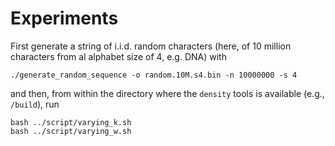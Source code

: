 # Experiments

First generate a string of i.i.d. random characters (here, of 10 million characters from al alphabet size of 4, e.g. DNA) with

    ./generate_random_sequence -o random.10M.s4.bin -n 10000000 -s 4

and then, from within the directory where the `density` tools is available (e.g., `/build`), run

    bash ../script/varying_k.sh
    bash ../script/varying_w.sh